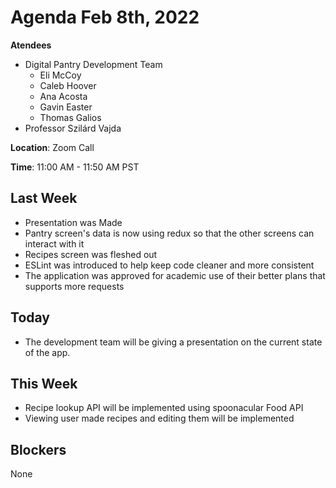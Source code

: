 # Agenda Feb 8th, 2022

**Atendees** 
- Digital Pantry Development Team
  - Eli McCoy
  - Caleb Hoover
  - Ana Acosta
  - Gavin Easter
  - Thomas Galios
- Professor Szilárd Vajda

**Location**: Zoom Call

**Time**: 11:00 AM - 11:50 AM PST

## Last Week

- Presentation was Made
- Pantry screen's data is now using redux so that the other screens can interact with it
- Recipes screen was fleshed out
- ESLint was introduced to help keep code cleaner and more consistent
- The application was approved for academic use of their better plans that supports more requests

## Today

- The development team will be giving a presentation on the current state of the app.

## This Week

- Recipe lookup API will be implemented using spoonacular Food API
- Viewing user made recipes and editing them will be implemented

## Blockers

None